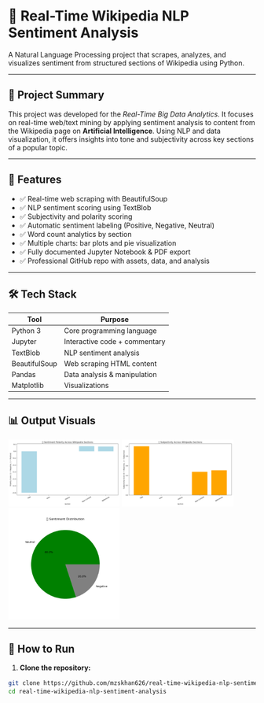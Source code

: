 # 🧠 Real-Time Wikipedia NLP Sentiment Analysis

A Natural Language Processing project that scrapes, analyzes, and visualizes sentiment from structured sections of Wikipedia using Python.

---

## 📌 Project Summary

This project was developed for the *Real-Time Big Data Analytics*. It focuses on real-time web/text mining by applying sentiment analysis to content from the Wikipedia page on **Artificial Intelligence**. Using NLP and data visualization, it offers insights into tone and subjectivity across key sections of a popular topic.

---

## 📂 Features

- ✅ Real-time web scraping with BeautifulSoup
- ✅ NLP sentiment scoring using TextBlob
- ✅ Subjectivity and polarity scoring
- ✅ Automatic sentiment labeling (Positive, Negative, Neutral)
- ✅ Word count analytics by section
- ✅ Multiple charts: bar plots and pie visualization
- ✅ Fully documented Jupyter Notebook & PDF export
- ✅ Professional GitHub repo with assets, data, and analysis

---

## 🛠️ Tech Stack

| Tool        | Purpose                       |
|-------------|-------------------------------|
| Python 3    | Core programming language     |
| Jupyter     | Interactive code + commentary |
| TextBlob    | NLP sentiment analysis        |
| BeautifulSoup | Web scraping HTML content   |
| Pandas      | Data analysis & manipulation  |
| Matplotlib  | Visualizations                |

---

## 📊 Output Visuals

<p float="left">
  <img src="assets/sentiment_chart.png" width="45%" />
  <img src="assets/subjectivity_chart.png" width="45%" />
  <img src="assets/sentiment_pie_chart.png" width="45%" />
</p>

---

## 🧪 How to Run

1. **Clone the repository:**
```bash
git clone https://github.com/mzskhan626/real-time-wikipedia-nlp-sentiment-analysis.git
cd real-time-wikipedia-nlp-sentiment-analysis

